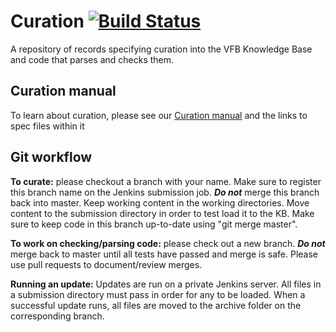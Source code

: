 # Curation [![Build Status](https://secure.travis-ci.org/VirtualFlyBrain/curation.png)](https://travis-ci.org/VirtualFlyBrain/curation)

A repository of records specifying curation into the VFB Knowledge Base and code that parses and checks them.

## Curation manual
To  learn about curation, please see our [Curation manual](https://github.com/VirtualFlyBrain/curation/wiki/Curation--Manual-Wiki) and the links to spec files within it

## Git workflow 

**To curate:** please checkout a branch with your name.  Make sure to register this branch name on the Jenkins submission job.  ***Do not*** merge this branch back into master.  Keep working content in the working directories.  Move content to the submission directory in order to test load it to the KB.  Make sure to keep code in this branch up-to-date using "git merge master".

**To work on checking/parsing code:** please check out a new branch.  ***Do not*** merge back to master until all tests have passed and merge is safe.  Please use pull requests to document/review merges.

**Running an update:** Updates are run on a private Jenkins server.  All files in a submission directory must pass in order for any to be loaded.  When a successful update runs, all files are moved to the archive folder on the corresponding branch.


